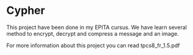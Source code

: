 # Cypher

This project have been done in my EPITA cursus.
We have learn several method to encrypt, decrypt and compress a message and an image.

For more information about this project you can read tpcs8_fr_1.5.pdf

